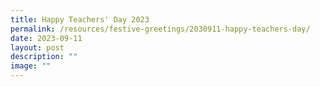```yaml
---
title: Happy Teachers' Day 2023
permalink: /resources/festive-greetings/2030911-happy-teachers-day/
date: 2023-09-11
layout: post
description: ""
image: ""
---
```

